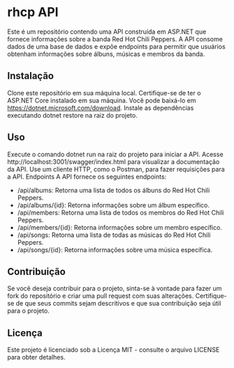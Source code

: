 # rhcp API
Este é um repositório contendo uma API construída em ASP.NET que fornece informações sobre a banda Red Hot Chili Peppers. A API consome dados de uma base de dados e expõe endpoints para permitir que usuários obtenham informações sobre álbuns, músicas e membros da banda.

## Instalação
Clone este repositório em sua máquina local.
Certifique-se de ter o ASP.NET Core instalado em sua máquina. Você pode baixá-lo em https://dotnet.microsoft.com/download.
Instale as dependências executando dotnet restore na raiz do projeto.
## Uso
Execute o comando dotnet run na raiz do projeto para iniciar a API.
Acesse http://localhost:3001/swagger/index.html para visualizar a documentação da API.
Use um cliente HTTP, como o Postman, para fazer requisições para a API.
Endpoints
A API fornece os seguintes endpoints:

* /api/albums: Retorna uma lista de todos os álbuns do Red Hot Chili Peppers.
* /api/albums/{id}: Retorna informações sobre um álbum específico.
* /api/members: Retorna uma lista de todos os membros do Red Hot Chili Peppers.
* /api/members/{id}: Retorna informações sobre um membro específico.
* /api/songs: Retorna uma lista de todas as músicas do Red Hot Chili Peppers.
* /api/songs/{id}: Retorna informações sobre uma música específica.
## Contribuição
Se você deseja contribuir para o projeto, sinta-se à vontade para fazer um fork do repositório e criar uma pull request com suas alterações. Certifique-se de que seus commits sejam descritivos e que sua contribuição seja útil para o projeto.

## Licença
Este projeto é licenciado sob a Licença MIT - consulte o arquivo LICENSE para obter detalhes.
